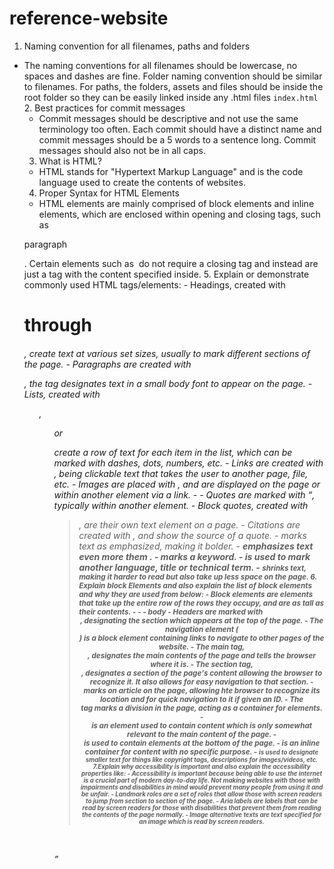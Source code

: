 # reference-website
1. Naming convention for all filenames, paths and folders
- The naming conventions for all filenames should be lowercase, no spaces and dashes are fine. Folder naming convention should be similar to filenames. For paths, the folders, assets and files should be inside the root folder so they can be easily linked inside any .html files
    `index.html`
    2. Best practices for commit messages
    - Commit messages should be descriptive and not use the same terminology too often. Each commit should have a distinct name and commit messages should be a 5 words to a sentence long. Commit messages should also not be in all caps.
    3. What is HTML?
    - HTML stands for "Hypertext Markup Language" and is the code language used to create the contents of websites.
    4. Proper Syntax for HTML Elements
    - HTML elements are mainly comprised of block elements and inline elements, which are enclosed within opening and closing tags, such as
    <p>paragraph</p>. Certain elements such as <img> do not require a closing tag and instead are just a tag with the content specified inside.
    5. Explain or demonstrate commonly used HTML tags/elements:
    - Headings, created with <h1> through <h6>, create text at various set sizes, usually to mark different sections of the page.
    - Paragraphs are created with <p>, the tag designates text in a small body font to appear on the page.
    - Lists, created with <ul>, <ol> or <dl> create a row of text for each item in the list, which can be marked with dashes, dots, numbers, etc. 
    - Links are created with <a>, being clickable text that takes the user to another page, file, etc.
    - Images are placed with <img>, and are displayed on the page or within another element via a link.
     -
     - Quotes are marked with <q>, typically within another element.
     - Block quotes, created with <blockquote>, are their own text element on a page.
     - Citations are created with <cite>, and show the source of a quote.
     - <em> marks text as emphasized, making it bolder.
     - <strong> emphasizes text even more them <em>.
     - <b> marks a keyword.
     - <i> is used to mark another language, title or technical term.
     - <small> shrinks text, making it harder to read but also take up less space on the page.
     6. Explain block Elements and also explain the list of block elements and why they are used from below:
     - Block elements are elements that take up the entire row of the rows they occupy, and are as tall as their contents.
     - 
     -
     - body
     - Headers are marked with <header>, designating the section which appears at the top of the page.
     - The navigation element (<nav>) is a block element containing links to navigate to other pages of the website.
     - The main tag, <main>, designates the main contents of the page and tells the browser where it is.
     - The section tag, <section>, designates a section of the page's content allowing the browser to recognize it. It also allows for easy navigation to that section.
     - <article> marks on article on the page, allowing hte browser to recognize its location and for quick navigation to it if given an ID.
     - The <div> tag marks a division in the page, acting as a container for elements.
     - <aside> is an element used to contain content which is only somewhat relevant to the main content of the page.
     - <footer> is used to contain elements at the bottom of the page.
     - <span> is an inline container for content with no specific purpose.
     - <small> is used to designate smaller text for things like copyright tags, descriptions for images/videos, etc.
     7.Explain why accessibility is important and also explain the accessibility properties like:
     - Accessibility is important because being able to use the internet is a crucial part of modern day-to-day life. Not making websites with those with impairments and disabilities in mind would prevent many people from using it and be unfair.
     - Landmark roles are a set of roles that allow those with screen readers to jump from section to section of the page.
     - Aria labels are labels that can be read by screen readers for those with disabilities that prevent them from reading the contents of the page normally.
     - Image alternative texts are text specified for an image which is read by screen readers.
     